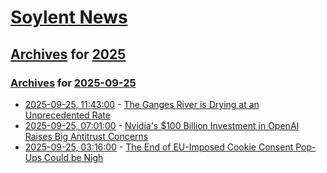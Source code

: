 # [Soylent News](../../../README.md)

## [Archives](../../index.md) for [2025](../index.md)

### [Archives](../../index.md) for [2025-09-25](index.md)

* [2025-09-25, 11:43:00](https://soylentnews.org/article.pl?sid=25/09/25/0014257&from=rss) - [The Ganges River is Drying at an Unprecedented Rate](https://soylentnews.org/article.pl?sid=25/09/25/0014257&from=rss)
* [2025-09-25, 07:01:00](https://soylentnews.org/article.pl?sid=25/09/24/122235&from=rss) - [Nvidia's $100 Billion Investment in OpenAI Raises Big Antitrust Concerns](https://soylentnews.org/article.pl?sid=25/09/24/122235&from=rss)
* [2025-09-25, 03:16:00](https://soylentnews.org/article.pl?sid=25/09/24/1152227&from=rss) - [The End of EU-Imposed Cookie Consent Pop-Ups Could be Nigh](https://soylentnews.org/article.pl?sid=25/09/24/1152227&from=rss)
